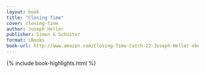 ```yaml
---
layout: book
title: "Closing Time"
cover: closing-time
author: Joseph Heller
publisher: Simon & Schuster
format: iBooks
book-url: http://www.amazon.com/Closing-Time-Catch-22-Joseph-Heller-ebook/dp/B0047O2XI2/ref=tmm_kin_swatch_0?_encoding=UTF8&qid=&sr=
---
```


{% include book-highlights.html %}
